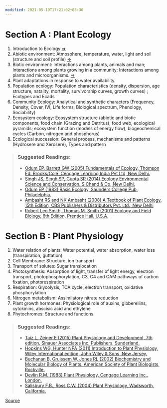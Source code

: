 ```yaml
---
modified: 2021-05-19T17:21:02+05:30
---
```


# Section A : **Plant Ecology**

1. Introduction to Ecology [=>](/Adhikaar/BOB-301/introduction_to_ecology.md)
2. Abiotic environment: Atmosphere, temperature, water, light and soil (structure and soil profile) [=>](/assets/BOB-301BOB-301/abiotic_components.md)                    
3. Biotic environment: Interactions among plants, animals and man; Interactions among plants growing in a community; Interactions among plants and microorganisms. [=>](/assets/BOB-301/biotic_components.md)                                                                                                  
4. Plant adaptations in response to water availability.                                                                                            
5. Population ecology: Population characteristics (density, dispersion, age structure, natality, mortality, survivorship curves, growth curves) ; Ecotypes and Ecads                                                                                                 
6. Community Ecology: Analytical and synthetic characters (Frequency, Density, Cover, IVI, Life forms, Biological spectrum, Phenology, Sociability)                                                                                                                                                                                                                                                                                                       
7. Ecosystem ecology: Ecosystem structure (abiotic and biotic components, food chain (Grazing and Detritus), food web, ecological pyramids; ecosystem function (models of energy flow), biogeochemical cycles (Carbon, nitrogen and  phosphorus) 
8. Ecological succession: General process, mechanisms and patterns (Hydrosere and Xerosere), Types and pattern 


>  ### Suggested Readings:
>
> * [Odum EP, Barrett GW (2005) Fundamentals of Ecology, Thomson Ed. Brooks/Cole, Cengage Learning India Pvt Ltd, New Delhi.](#)
> * [Singh JS, Singh SP, Gupta SR (2014) Ecology Environmental Science and Conservation, S Chand & Co, New Delhi.](#)
> * [Odum EP (1983) Basic Ecology, Saunders College Pub, Philadelphia.](#)
> * [Ambasht RS and NK Ambasht (2008)  A Textbook of Plant Ecology, 15th  Edition, CBS Publishers & Distributors Pvt. Ltd., New Delhi](#)
> * [Robert Leo Smith, Thomas M. Smith (2001) Ecology and Field Biology, 6th Edition, Prentice Hall, U.S.A.](#)


# Section B : **Plant Physiology**

1. Water relation of plants: Water potential, water absorption, water loss (transpiration, guttation)                               
2. Cell Membrane: Structure, ion transport                                                                                                                                                                                                    
3. Transport of solutes:  Sugar translocation                                                                                                                                                                                                              
4. Photosynthesis: Absorption of light, transfer of light energy, electron transport, photophosphorylation, C3, C4 and CAM pathways of carbon fixation, photorespiration                                                                                                                                                   
5. Respiration: Glycolysis, TCA cycle, electron transport, oxidative phosphorylation                                                                                          
6. Nitrogen metabolism: Assimilatory nitrate reduction                                                                                                                              
7. Plant growth hormones: Physiological role of auxins, gibberellins, cytokinins, abscisic acid and ethylene                                                                                                                                                                                                                                                                   
8. Phytochromes: Structure and functions    

> ### Suggested Readings:
> 
>
> * [Taiz L, Zeiger E (2015) Plant Physiology and Development, 7th edition, Sinauer Associates Inc. Publishers, Sunderland.]()
> * [Hopkins WG, Hunter NPA (2011) Introduction to Plant Physiology, Wiley International edition, John Wiley & Sons, New Jersey.]()
> * [Buchanan B, Gruissem W, Jones RL (2002) Biochemistry and Molecular Biology of Plants, American Society of Plant Biologists, Rockville.]()
> * [Devlin R.M. (1983) Plant Physiology, Cengage Learning Inc., London.]()
> * [Salisbury F.B., Ross C.W.  (2004) Plant Physiology, Wadsworth, California.]()

 [Source](bhu.ac.in/science/botany)
